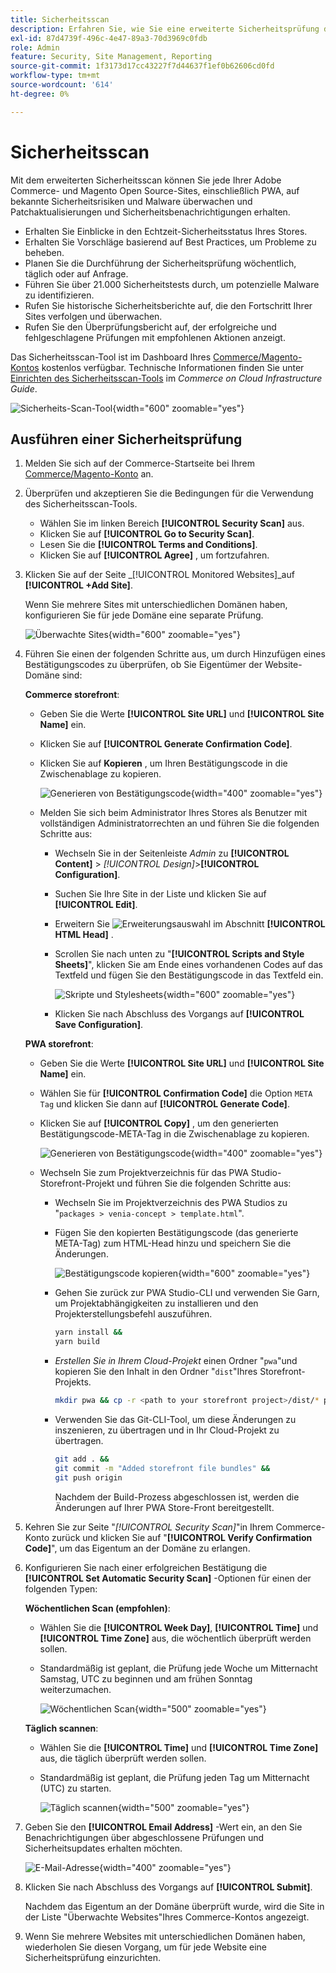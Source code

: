 ```yaml
---
title: Sicherheitsscan
description: Erfahren Sie, wie Sie eine erweiterte Sicherheitsprüfung durchführen und die einzelnen Adobe Commerce- und Magento Open Source-Sites überwachen.
exl-id: 87d4739f-496c-4e47-89a3-70d3969c0fdb
role: Admin
feature: Security, Site Management, Reporting
source-git-commit: 1f3173d17cc43227f7d44637f1ef0b62606cd0fd
workflow-type: tm+mt
source-wordcount: '614'
ht-degree: 0%

---
```


# Sicherheitsscan

Mit dem erweiterten Sicherheitsscan können Sie jede Ihrer Adobe Commerce- und Magento Open Source-Sites, einschließlich PWA, auf bekannte Sicherheitsrisiken und Malware überwachen und Patchaktualisierungen und Sicherheitsbenachrichtigungen erhalten.

- Erhalten Sie Einblicke in den Echtzeit-Sicherheitsstatus Ihres Stores.
- Erhalten Sie Vorschläge basierend auf Best Practices, um Probleme zu beheben.
- Planen Sie die Durchführung der Sicherheitsprüfung wöchentlich, täglich oder auf Anfrage.
- Führen Sie über 21.000 Sicherheitstests durch, um potenzielle Malware zu identifizieren.
- Rufen Sie historische Sicherheitsberichte auf, die den Fortschritt Ihrer Sites verfolgen und überwachen.
- Rufen Sie den Überprüfungsbericht auf, der erfolgreiche und fehlgeschlagene Prüfungen mit empfohlenen Aktionen anzeigt.

Das Sicherheitsscan-Tool ist im Dashboard Ihres [Commerce/Magento-Kontos](../getting-started/commerce-account-create.md) kostenlos verfügbar. Technische Informationen finden Sie unter [Einrichten des Sicherheitsscan-Tools](https://experienceleague.adobe.com/docs/commerce-cloud-service/user-guide/launch/overview.html#set-up-the-security-scan-tool) im _Commerce on Cloud Infrastructure Guide_.

![Sicherheits-Scan-Tool](./assets/magento-security-scan.png){width="600" zoomable="yes"}

## Ausführen einer Sicherheitsprüfung

1. Melden Sie sich auf der Commerce-Startseite bei Ihrem [Commerce/Magento-Konto](../getting-started/commerce-account-create.md) an.

1. Überprüfen und akzeptieren Sie die Bedingungen für die Verwendung des Sicherheitsscan-Tools.

   - Wählen Sie im linken Bereich **[!UICONTROL Security Scan]** aus.
   - Klicken Sie auf **[!UICONTROL Go to Security Scan]**.
   - Lesen Sie die **[!UICONTROL Terms and Conditions]**.
   - Klicken Sie auf **[!UICONTROL Agree]** , um fortzufahren.

1. Klicken Sie auf der Seite _[!UICONTROL Monitored Websites]_auf **[!UICONTROL +Add Site]**.

   Wenn Sie mehrere Sites mit unterschiedlichen Domänen haben, konfigurieren Sie für jede Domäne eine separate Prüfung.

   ![Überwachte Sites](./assets/monitored-website.png){width="600" zoomable="yes"}

1. Führen Sie einen der folgenden Schritte aus, um durch Hinzufügen eines Bestätigungscodes zu überprüfen, ob Sie Eigentümer der Website-Domäne sind:

   **Commerce storefront**:

   - Geben Sie die Werte **[!UICONTROL Site URL]** und **[!UICONTROL Site Name]** ein.
   - Klicken Sie auf **[!UICONTROL Generate Confirmation Code]**.
   - Klicken Sie auf **Kopieren** , um Ihren Bestätigungscode in die Zwischenablage zu kopieren.

     ![Generieren von Bestätigungscode](./assets/scan-site1.png){width="400" zoomable="yes"}

   - Melden Sie sich beim Administrator Ihres Stores als Benutzer mit vollständigen Administratorrechten an und führen Sie die folgenden Schritte aus:

      - Wechseln Sie in der Seitenleiste _Admin_ zu **[!UICONTROL Content]** > _[!UICONTROL Design]_>**[!UICONTROL Configuration]**.
      - Suchen Sie Ihre Site in der Liste und klicken Sie auf **[!UICONTROL Edit]**.
      - Erweitern Sie ![Erweiterungsauswahl](../assets/icon-display-expand.png) im Abschnitt **[!UICONTROL HTML Head]** .
      - Scrollen Sie nach unten zu &quot;**[!UICONTROL Scripts and Style Sheets]**&quot;, klicken Sie am Ende eines vorhandenen Codes auf das Textfeld und fügen Sie den Bestätigungscode in das Textfeld ein.

        ![Skripte und Stylesheets](./assets/scan-paste-code.png){width="600" zoomable="yes"}

      - Klicken Sie nach Abschluss des Vorgangs auf **[!UICONTROL Save Configuration]**.

   **PWA storefront**:

   - Geben Sie die Werte **[!UICONTROL Site URL]** und **[!UICONTROL Site Name]** ein.

   - Wählen Sie für **[!UICONTROL Confirmation Code]** die Option `META Tag` und klicken Sie dann auf **[!UICONTROL Generate Code]**.

   - Klicken Sie auf **[!UICONTROL Copy]** , um den generierten Bestätigungscode-META-Tag in die Zwischenablage zu kopieren.

     ![Generieren von Bestätigungscode](./assets/scan-site2.png){width="400" zoomable="yes"}

   - Wechseln Sie zum Projektverzeichnis für das PWA Studio-Storefront-Projekt und führen Sie die folgenden Schritte aus:

      - Wechseln Sie im Projektverzeichnis des PWA Studios zu &quot;`packages > venia-concept > template.html`&quot;.
      - Fügen Sie den kopierten Bestätigungscode (das generierte META-Tag) zum HTML-Head hinzu und speichern Sie die Änderungen.

        ![Bestätigungscode kopieren](./assets/code-pwa.png){width="600" zoomable="yes"}

      - Gehen Sie zurück zur PWA Studio-CLI und verwenden Sie Garn, um Projektabhängigkeiten zu installieren und den Projekterstellungsbefehl auszuführen.

        ```sh
        yarn install &&
        yarn build
        ```

      - *Erstellen Sie in Ihrem Cloud-Projekt* einen Ordner &quot;`pwa`&quot;und kopieren Sie den Inhalt in den Ordner &quot;`dist`&quot;Ihres Storefront-Projekts.

        ```sh
        mkdir pwa && cp -r <path to your storefront project>/dist/* pwa
        ```

      - Verwenden Sie das Git-CLI-Tool, um diese Änderungen zu inszenieren, zu übertragen und in Ihr Cloud-Projekt zu übertragen.

        ```sh
        git add . &&
        git commit -m "Added storefront file bundles" &&
        git push origin
        ```

        Nachdem der Build-Prozess abgeschlossen ist, werden die Änderungen auf Ihrer PWA Store-Front bereitgestellt.

1. Kehren Sie zur Seite &quot;_[!UICONTROL Security Scan]_&quot;in Ihrem Commerce-Konto zurück und klicken Sie auf &quot;**[!UICONTROL Verify Confirmation Code]**&quot;, um das Eigentum an der Domäne zu erlangen.

1. Konfigurieren Sie nach einer erfolgreichen Bestätigung die **[!UICONTROL Set Automatic Security Scan]** -Optionen für einen der folgenden Typen:

   **Wöchentlichen Scan (empfohlen)**:

   - Wählen Sie die **[!UICONTROL Week Day]**, **[!UICONTROL Time]** und **[!UICONTROL Time Zone]** aus, die wöchentlich überprüft werden sollen.
   - Standardmäßig ist geplant, die Prüfung jede Woche um Mitternacht Samstag, UTC zu beginnen und am frühen Sonntag weiterzumachen.

     ![Wöchentlichen Scan](./assets/scan-weekly.png){width="500" zoomable="yes"}

   **Täglich scannen**:

   - Wählen Sie die **[!UICONTROL Time]** und **[!UICONTROL Time Zone]** aus, die täglich überprüft werden sollen.
   - Standardmäßig ist geplant, die Prüfung jeden Tag um Mitternacht (UTC) zu starten.

     ![Täglich scannen](./assets/scan-daily.png){width="500" zoomable="yes"}

1. Geben Sie den **[!UICONTROL Email Address]** -Wert ein, an den Sie Benachrichtigungen über abgeschlossene Prüfungen und Sicherheitsupdates erhalten möchten.

   ![E-Mail-Adresse](./assets/scan-notification-email.png){width="400" zoomable="yes"}

1. Klicken Sie nach Abschluss des Vorgangs auf **[!UICONTROL Submit]**.

   Nachdem das Eigentum an der Domäne überprüft wurde, wird die Site in der Liste &quot;Überwachte Websites&quot;Ihres Commerce-Kontos angezeigt.

1. Wenn Sie mehrere Websites mit unterschiedlichen Domänen haben, wiederholen Sie diesen Vorgang, um für jede Website eine Sicherheitsprüfung einzurichten.
